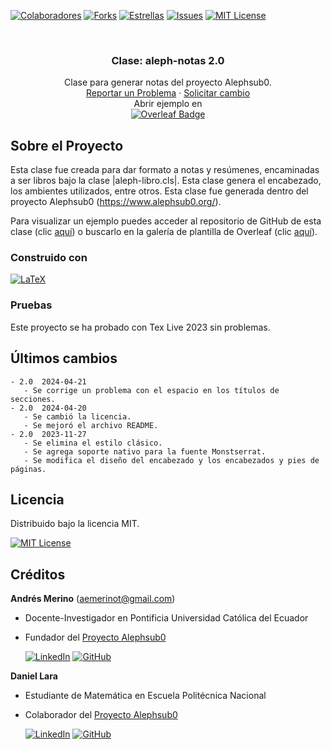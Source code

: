 <!-- Encabezado -->
[![Colaboradores][contributors-shield]][contributors-url]
[![Forks][forks-shield]][forks-url]
[![Estrellas][stars-shield]][stars-url]
[![Issues][issues-shield]][issues-url]
[![MIT License][license-shield]][license-url]

<!-- Título -->
<br />
<div align="center">

<h3 align="center">Clase: aleph-notas 2.0</h3>
  <p align="center">
    Clase para generar notas del proyecto Alephsub0.  
    <br />
    <a href="https://github.com/alephsub0/LaTeX_aleph-notas/issues">Reportar un Problema</a>
    ·
    <a href="https://github.com/alephsub0/LaTeX_aleph-notas/issues">Solicitar cambio</a>
    <br />
    Abrir ejemplo en 
    <br />
    <a href="https://www.overleaf.com/read/qvwkvqxkgbrq#5824fb">
    <img src="https://img.shields.io/badge/Overleaf-47A141?logo=overleaf&logoColor=fff&style=for-the-badge" alt="Overleaf Badge">
    </a>
  </p>
</div>

<!-- Cuerpo -->
## Sobre el Proyecto

Esta clase fue creada para dar formato a notas y resúmenes, encaminadas a ser libros bajo la clase |aleph-libro.cls|. Esta clase genera el encabezado, los ambientes utilizados, entre otros. Esta clase fue generada dentro del proyecto Alephsub0 (https://www.alephsub0.org/).

Para visualizar un ejemplo puedes acceder al repositorio de GitHub de esta clase (clic [aquí](https://github.com/mate-andres/LaTeX_aleph-notas)) o buscarlo en la galería de plantilla de Overleaf (clic [aquí](https://www.overleaf.com/latex/templates/plantilla-para-escribir-resumenes-de-clase/mftfvjfhdcyj)).

### Construido con

[![LaTeX][LaTeX]][LaTeX-url]


### Pruebas

Este proyecto se ha probado con Tex Live 2023 sin problemas.

## Últimos cambios

```
- 2.0  2024-04-21
   - Se corrige un problema con el espacio en los títulos de secciones.
- 2.0  2024-04-20
   - Se cambió la licencia.
   - Se mejoró el archivo README.
- 2.0  2023-11-27
   - Se elimina el estilo clásico.
   - Se agrega soporte nativo para la fuente Monstserrat.
   - Se modifica el diseño del encabezado y los encabezados y pies de páginas.
```


## Licencia

Distribuido bajo la licencia MIT. 

[![MIT License][license-shield]][license-url]


## Créditos

**Andrés Merino** (aemerinot@gmail.com) 

- Docente-Investigador en Pontificia Universidad Católica del Ecuador
- Fundador del [Proyecto Alephsub0](https://www.alephsub0.org/about/)
  
  [![LinkedIn][linkedin-shield]][linkedin-url-aemt]
  [![GitHub][github-shield]][github-url-aemt]


**Daniel Lara**

- Estudiante de Matemática en Escuela Politécnica Nacional
- Colaborador del [Proyecto Alephsub0](https://www.alephsub0.org/about/)
  
  [![LinkedIn][linkedin-shield]][linkedin-url-dl]
  [![GitHub][github-shield]][github-url-dl]


<!-- MARKDOWN LINKS & IMAGES -->
[contributors-shield]: https://img.shields.io/github/contributors/alephsub0/LaTeX_aleph-notas.svg?style=for-the-badge
[contributors-url]: https://github.com/alephsub0/LaTeX_aleph-notas/graphs/contributors
[forks-shield]: https://img.shields.io/github/forks/alephsub0/LaTeX_aleph-notas.svg?style=for-the-badge
[forks-url]: https://github.com/alephsub0/LaTeX_aleph-notas/forks
[stars-shield]: https://img.shields.io/github/stars/alephsub0/LaTeX_aleph-notas?style=for-the-badge
[stars-url]: https://github.com/alephsub0/LaTeX_aleph-notas/stargazers
[issues-shield]: https://img.shields.io/github/issues/alephsub0/LaTeX_aleph-notas.svg?style=for-the-badge
[issues-url]: https://github.com/alephsub0/LaTeX_aleph-notas/issues
[license-shield]: https://img.shields.io/github/license/alephsub0/LaTeX_aleph-notas.svg?style=for-the-badge
[license-url]: https://es.wikipedia.org/wiki/Licencia_MIT
[linkedin-shield]: https://img.shields.io/badge/linkedin-%230077B5.svg?style=for-the-badge&logo=linkedin&logoColor=white
[linkedin-url-aemt]: https://www.linkedin.com/in/andrés-merino-010a9b12b/
[linkedin-url-dl]: https://www.linkedin.com/in/mat-daniel-lara/
[github-shield]: https://img.shields.io/badge/github-%23121011.svg?style=for-the-badge&logo=github&logoColor=white
[github-url-aemt]: https://github.com/andres-merino
[github-url-dl]: https://github.com/daniel-lara-ec
[LaTeX]: https://img.shields.io/badge/LaTeX-008080?logo=latex&logoColor=fff&style=for-the-badge
[LaTeX-url]: https://www.latex-project.org/